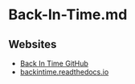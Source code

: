 # Back-In-Time.md

## Websites

* [Back In Time GitHub](https://github.com/bit-team/backintime)
* [backintime.readthedocs.io](https://backintime.readthedocs.io/en/latest/)
